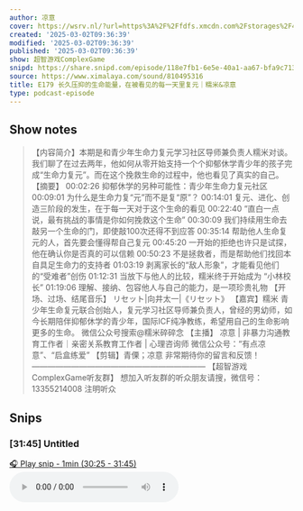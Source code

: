 ```yaml
---
author: 凉意
cover: https://wsrv.nl/?url=https%3A%2F%2Ffdfs.xmcdn.com%2Fstorages%2F4d1e-audiofreehighqps%2F7E%2F39%2FCMCoOSEDXNxhAAOwEQBdODX4.jpeg&w=200&h=200
created: '2025-03-02T09:36:39'
modified: '2025-03-02T09:36:39'
published: '2025-03-02T09:36:39'
show: 超智游戏ComplexGame
snipd: https://share.snipd.com/episode/118e7fb1-6e5e-40a1-aa67-bfa9c713f249
source: https://www.ximalaya.com/sound/810495316
title: E179 长久压抑的生命能量，在被看见的每一天里复元｜糯米&凉意
type: podcast-episode
---
```



## Show notes
> 【内容简介】本期是和青少年生命力复元学习社区导师兼负责人糯米对谈。我们聊了在过去两年，他如何从零开始支持一个个抑郁休学青少年的孩子完成“生命力复元”。而在这个挽救生命的过程中，他也看见了真实的自己。  【摘要】 00:02:26 抑郁休学的另种可能性：青少年生命力复元社区 00:09:01 为什么是生命力复“元”而不是复“原”？ 00:14:01 复元、进化、创造三阶段的发生，在于每一天对于这个生命的看见 00:22:40 “直白一点说，最有挑战的事情是你如何挽救这个生命” 00:30:09 我们持续用生命去敲另一个生命的门，即使敲100次还得不到应答 00:35:14 帮助他人生命复元的人，首先要会懂得帮自己复元 00:45:20 一开始的拒绝也许只是试探，他在确认你是否真的可以信赖 00:50:23 不是拯救者，而是帮助他们找回本自具足生命力的支持者 01:03:19 剥离家长的“敌人形象”，才能看见他们的“受难者”创伤 01:12:31 当放下与他人的比较，糯米终于开始成为 “小林校长” 01:19:06 理解、接纳、包容他人与自己的能力，是一项珍贵礼物  【开场、过场、结尾音乐】
> リセット|向井太一|《リセット》  【嘉宾】糯米
> 青少年生命复元联合创始人，复元学习社区导师兼负责人，曾经的男幼师，如今长期陪伴抑郁休学的青少年，国际ICF纯净教练，希望用自己的生命影响更多的生命。 微信公众号搜索@糯米碎碎念  【主播】 凉意 | 非暴力沟通教育工作者｜亲密关系教育工作者 | 心理咨询师 微信公众号：“有点凉意”、“启盒练爱”  【剪辑】青傈；凉意  非常期待你的留言和反馈！ —————————————————————— 【超智游戏ComplexGame听友群】 想加入听友群的听众朋友请搜，微信号：13355214008 注明听众

## Snips
### [31:45] Untitled
[🎧 Play snip - 1min️ (30:25 - 31:45)](https://share.snipd.com/snip/3777509d-d190-4bab-95bf-ba83a5b49c9f)
<audio controls> <source src="https://jt.ximalaya.com//GKwRIasLmQGQAdxPswNwzUL2.m4a?channel=rss&album_id=42691234&track_id=810495316&uid=72451381&jt=https://aod.cos.tx.xmcdn.com/storages/324b-audiofreehighqps/19/DA/GKwRIasLmQGQAdxPswNwzUL2.m4a#t=30:25,31:45"> </audio>
